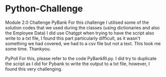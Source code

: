 # Python-Challenge
Module 2.0 Challenge
PyBank
For this challenge I utilised some of the solution codes that we used during the classes (using dictionaries and also the Employee Data)
I did use Chatgpt when trying to have the script also write to a txt file, I found this part particularly difficult, as it wasn't something we had covered, we had to a csv file but not a text. This took me some time. 
Thankyou.

PyPoll
For this, please refer to the code PyBankRI.py.
I did try to duplicate the script as I did for Pybank to write the output to a txt file, however, I found this very challenging. 
